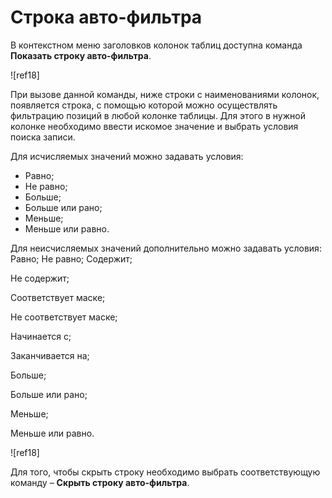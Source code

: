 # Строка авто-фильтра

В контекстном меню заголовков колонок таблиц доступна команда **Показать строку авто-фильтра**. 

![ref18]

При вызове данной команды, ниже строки с наименованиями колонок, появляется строка, с помощью которой можно осуществлять фильтрацию позиций в любой колонке таблицы. Для этого в нужной колонке необходимо ввести искомое значение и выбрать условия поиска записи. 

Для исчисляемых значений можно задавать условия:
- Равно;
- Не равно;
- Больше;
- Больше или рано;
- Меньше;
- Меньше или равно.

Для неисчисляемых значений дополнительно можно задавать условия:
Равно;
Не равно;
Содержит;

Не содержит;

Соответствует маске;

Не соответствует маске;

Начинается с;

Заканчивается на;

Больше;

Больше или рано;

Меньше;

Меньше или равно.

![ref18]

Для того, чтобы скрыть строку необходимо выбрать соответствующую команду – **Скрыть строку авто-фильтра**.